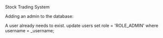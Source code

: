 Stock Trading System

Adding an admin to the database:

A user already needs to exist.
update users set role = 'ROLE_ADMIN' where username = _username;